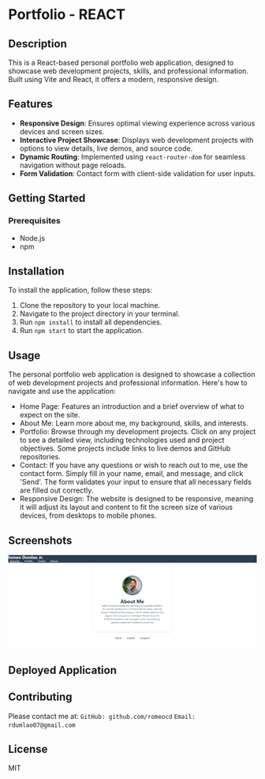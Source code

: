# Portfolio - REACT


## Description

This is a React-based personal portfolio web application, designed to showcase web development projects, skills, and professional information. Built using Vite and React, it offers a modern, responsive design.

## Features
- **Responsive Design**: Ensures optimal viewing experience across various devices and screen sizes.
- **Interactive Project Showcase**: Displays web development projects with options to view details, live demos, and source code.
- **Dynamic Routing**: Implemented using `react-router-dom` for seamless navigation without page reloads.
- **Form Validation**: Contact form with client-side validation for user inputs.

## Getting Started

### Prerequisites

- Node.js
- npm

## Installation
To install the application, follow these steps:
1. Clone the repository to your local machine.
2. Navigate to the project directory in your terminal.
3. Run `npm install` to install all dependencies.
4. Run `npm start` to start the application.

## Usage

The personal portfolio web application is designed to showcase a collection of web development projects and professional information. Here's how to navigate and use the application:

* Home Page: Features an introduction and a brief overview of what to expect on the site.
* About Me: Learn more about me, my background, skills, and interests.
* Portfolio: Browse through my development projects. Click on any project to see a detailed view, including technologies used and project objectives. Some projects include links to live demos and GitHub repositories.
* Contact: If you have any questions or wish to reach out to me, use the contact form. Simply fill in your name, email, and message, and click 'Send'. The form validates your input to ensure that all necessary fields are filled out correctly.
* Responsive Design: The website is designed to be responsive, meaning it will adjust its layout and content to fit the screen size of various devices, from desktops to mobile phones.

## Screenshots
![Deployed Screenshot](image.png)

## Deployed Application

## Contributing
Please contact me at:
`GitHub: github.com/romeocd`
`Email: rdumlao07@gmail.com`

## License
MIT